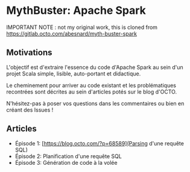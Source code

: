 # MythBuster: Apache Spark

IMPORTANT NOTE : not my original work, this is cloned from https://gitlab.octo.com/abesnard/myth-buster-spark

## Motivations
L'objectif est d'extraire l'essence du code d'Apache Spark au sein d'un projet
Scala simple, lisible, auto-portant et didactique.

Le cheminement pour arriver au code existant et les problématiques recontrées
sont décrites au sein d'articles potés sur le blog d'OCTO.

N'hésitez-pas à poser vos questions dans les commentaires ou bien en créant des
Issues !

## Articles

* Épisode 1: [https://blog.octo.com/?p=68589](Parsing d'une requête SQL)
* Épisode 2: Planification d'une requête SQL
* Épisode 3: Génération de code à la volée
